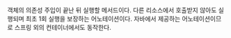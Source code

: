 객체의 의존성 주입이 끝난 뒤 실행할 메서드이다.
다른 리소스에서 호출받지 않아도 실행되며 최초 1회 실행을 보장하는 어노테이션이다.
자바에서 제공하는 어노테이션이므로 스프링 외의 컨테이너에서도 동작한다.